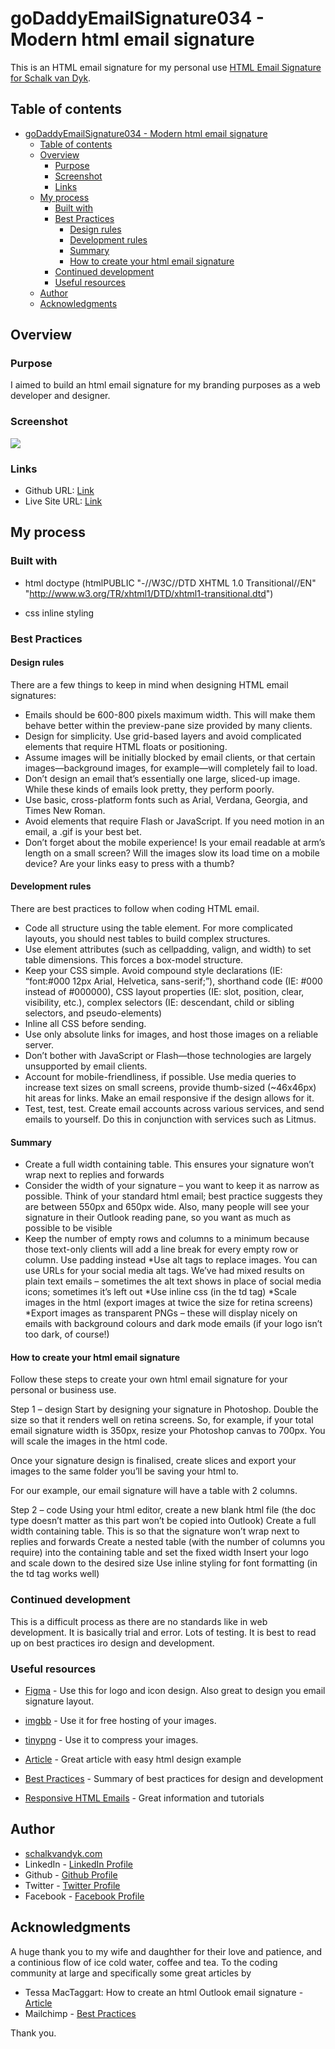 # goDaddyEmailSignature034 - Modern html email signature

This is an HTML email signature for my personal use [HTML Email Signature for Schalk van Dyk](https://svdwebtech.github.io/goDaddyEmailSignature034/). 

## Table of contents

- [goDaddyEmailSignature034 - Modern html email signature](#godaddyemailsignature034---modern-html-email-signature)
  - [Table of contents](#table-of-contents)
  - [Overview](#overview)
    - [Purpose](#purpose)
    - [Screenshot](#screenshot)
    - [Links](#links)
  - [My process](#my-process)
    - [Built with](#built-with)
    - [Best Practices](#best-practices)
      - [Design rules](#design-rules)
      - [Development rules](#development-rules)
      - [Summary](#summary)
      - [How to create your html email signature](#how-to-create-your-html-email-signature)
    - [Continued development](#continued-development)
    - [Useful resources](#useful-resources)
  - [Author](#author)
  - [Acknowledgments](#acknowledgments)

## Overview

### Purpose

I aimed to build an html email signature for my branding purposes as a web developer and designer.

### Screenshot

![](./images/HtmlEmailSignatureScreenShot.png)

### Links

- Github URL: [Link](https://github.com/SVDwebtech/goDaddyEmailSignature034)
- Live Site URL: [Link](https://svdwebtech.github.io/goDaddyEmailSignature034/)

## My process

### Built with

- html doctype (htmlPUBLIC "-//W3C//DTD XHTML 1.0 Transitional//EN" "http://www.w3.org/TR/xhtml1/DTD/xhtml1-transitional.dtd")
  
- css inline styling

### Best Practices

#### Design rules

There are a few things to keep in mind when designing HTML email signatures:

* Emails should be 600-800 pixels maximum width. This will make them behave better within the preview-pane size provided by many clients.
* Design for simplicity. Use grid-based layers and avoid complicated elements that require HTML floats or positioning.
* Assume images will be initially blocked by email clients, or that certain images—background images, for example—will completely fail to load.
* Don’t design an email that’s essentially one large, sliced-up image. While these kinds of emails look pretty, they perform poorly.
* Use basic, cross-platform fonts such as Arial, Verdana, Georgia, and Times New Roman.
* Avoid elements that require Flash or JavaScript. If you need motion in an email, a .gif is your best bet.
* Don’t forget about the mobile experience! Is your email readable at arm’s length on a small screen? Will the images slow its load time on a mobile device? Are your links easy to press with a thumb?

#### Development rules

There are best practices to follow when coding HTML email.

* Code all structure using the table element. For more complicated layouts, you should nest tables to build complex structures.
* Use element attributes (such as cellpadding, valign, and width) to set table dimensions. This forces a box-model structure.
* Keep your CSS simple. Avoid compound style declarations (IE: “font:#000 12px Arial, Helvetica, sans-serif;”), shorthand code (IE: #000 instead of #000000), CSS layout properties (IE: slot, position, clear, visibility, etc.), complex selectors (IE: descendant, child or sibling selectors, and pseudo-elements)
* Inline all CSS before sending.
* Use only absolute links for images, and host those images on a reliable server. 
* Don’t bother with JavaScript or Flash—those technologies are largely unsupported by email clients.
* Account for mobile-friendliness, if possible. Use media queries to increase text sizes on small screens, provide thumb-sized (~46x46px) hit areas for links. Make an email responsive if the design allows for it.
* Test, test, test. Create email accounts across various services, and send emails to yourself. Do this in conjunction with services such as Litmus.

#### Summary

* Create a full width containing table. This ensures your signature won’t wrap next to replies and forwards
* Consider the width of your signature – you want to keep it as narrow as possible. Think of your standard html email; best practice suggests they are between 550px and 650px wide. Also, many people will see your signature in their Outlook reading pane, so you want as much as possible to be visible
* Keep the number of empty rows and columns to a minimum because those text-only clients will add a line break for every empty row or column.  Use padding instead
*Use alt tags to replace images. You can use URLs for your social media alt tags. We’ve had mixed results on plain text emails – sometimes the alt text shows in place of social media icons; sometimes it’s left out
*Use inline css (in the td tag)
*Scale images in the html (export images at twice the size for retina screens)
*Export images as transparent PNGs – these will display nicely on emails with background colours and dark mode emails (if your logo isn’t too dark, of course!)


#### How to create your html email signature
 Follow these steps to create your own html email signature for your personal or business use.

Step 1 – design
Start by designing your signature in Photoshop. Double the size so that it renders well on retina screens. So, for example, if your total email signature width is 350px, resize your Photoshop canvas to 700px. You will scale the images in the html code.

Once your signature design is finalised, create slices and export your images to the same folder you’ll be saving your html to.

For our example, our email signature will have a table with 2 columns.

Step 2 – code
Using your html editor, create a new blank html file (the doc type doesn’t matter as this part won’t be copied into Outlook)
Create a full width containing table. This is so that the signature won’t wrap next to replies and forwards
Create a nested table (with the number of columns you require) into the containing table and set the fixed width
Insert your logo and scale down to the desired size
Use inline styling for font formatting (in the td tag works well)

### Continued development

This is a difficult process as there are no standards like in web development. It is basically trial and error. Lots of testing.  It is best to read up on best practices iro design and development.

### Useful resources

- [Figma](https://figma.com/) - Use this for logo and icon design. Also great to design you email signature layout.
  
- [imgbb](https://imgbb.com/) - Use it for free hosting of your images.
  
- [tinypng](https://tinypng.com/) - Use it to compress your images.

- [Article](https://www.cantaloupedigital.com/resources/how-to-create-an-html-outlook-email-signature/) - Great article with easy html design example
  
- [Best Practices](https://templates.mailchimp.com/getting-started/html-email-basics/) - Summary of best practices for design and development
  
- [Responsive HTML Emails](https://responsivehtmlemail.com/) - Great information and tutorials

## Author

- [schalkvandyk.com](https://www.schalkvandyk.com)
- LinkedIn - [LinkedIn Profile](https://www.schalkvandyk.com)
- Github - [Github Profile](https://www.schalkvandyk.com)
- Twitter - [Twitter Profile](https://www.twitter.com/@SVDwebtech)
- Facebook - [Facebook Profile](https://www.twitter.com/@SVDwebtech)

## Acknowledgments

A huge thank you to my wife and daughther for their love and patience, and a continious flow of ice cold water, coffee and tea. 
To the coding community at large and specifically some great articles by

- Tessa MacTaggart: How to create an html Outlook email signature - [Article](https://www.cantaloupedigital.com/resources/how-to-create-an-html-outlook-email-signature/)
- Mailchimp - [Best Practices](https://templates.mailchimp.com/getting-started/html-email-basics/)

Thank you. 